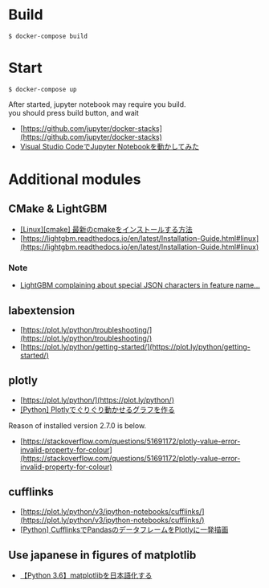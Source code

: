 # Build

```
$ docker-compose build
```

# Start

```
$ docker-compose up
```
After started, jupyter notebook may require you build.  
you should press build button, and wait 

- [https://github.com/jupyter/docker-stacks](https://github.com/jupyter/docker-stacks)
- [Visual Studio CodeでJupyter Notebookを動かしてみた](https://dev.classmethod.jp/server-side/python/visual-studio-code-jupyter-notebook/)

# Additional modules

## CMake & LightGBM

- [[Linux][cmake] 最新のcmakeをインストールする方法](https://qiita.com/koara-local/items/9d01c6bb9dd93563b7c6)
- [https://lightgbm.readthedocs.io/en/latest/Installation-Guide.html#linux](https://lightgbm.readthedocs.io/en/latest/Installation-Guide.html#linux)

### Note

- [LightGBM complaining about special JSON characters in feature name...](https://www.kaggle.com/c/data-science-bowl-2019/discussion/120344)

## labextension

- [https://plot.ly/python/troubleshooting/](https://plot.ly/python/troubleshooting/)
- [https://plot.ly/python/getting-started/](https://plot.ly/python/getting-started/)

## plotly

- [https://plot.ly/python/](https://plot.ly/python/)
- [[Python] Plotlyでぐりぐり動かせるグラフを作る](https://qiita.com/inoory/items/7c8ca9fd5e1aca3e2e72)

Reason of installed version 2.7.0 is below.

- [https://stackoverflow.com/questions/51691172/plotly-value-error-invalid-property-for-colour](https://stackoverflow.com/questions/51691172/plotly-value-error-invalid-property-for-colour)

## cufflinks

- [https://plot.ly/python/v3/ipython-notebooks/cufflinks/](https://plot.ly/python/v3/ipython-notebooks/cufflinks/)
- [[Python] CufflinksでPandasのデータフレームをPlotlyに一発描画](https://qiita.com/inoory/items/12028af62018bf367722)

## Use japanese in figures of matplotlib

- [【Python 3.6】matplotlibを日本語化する](https://qiita.com/maroKanatani/items/3b080c639395bba7795a)
